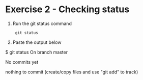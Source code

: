 # Exercise 2 - Checking status

1. Run the git status command

        git status

2. Paste the output below

$ git status
On branch master

No commits yet

nothing to commit (create/copy files and use "git add" to track)